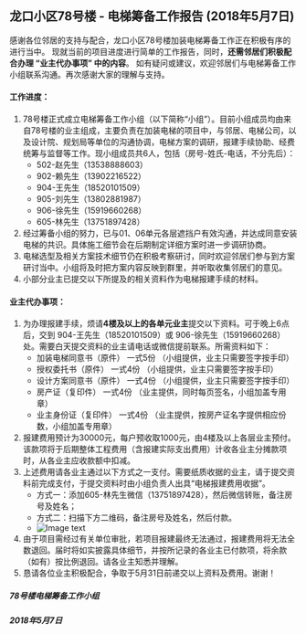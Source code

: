 ## 龙口小区78号楼 - 电梯筹备工作报告 (2018年5月7日)

感谢各位邻居的支持与配合，龙口小区78号楼加装电梯筹备工作正在积极有序的进行当中。
现就当前的项目进度进行简单的工作报告，同时，**还需邻居们积极配合办理 “业主代办事项” 中的内容**。
如有疑问或建议，欢迎邻居们与电梯筹备工作小组联系沟通。再次感谢大家的理解与支持。


#### 工作进度：

1. 78号楼正式成立电梯筹备工作小组（以下简称“小组”）。目前小组成员均由来自78号楼的业主组成，主要负责在加装电梯的项目中，与邻居、电梯公司，以及设计院、规划局等单位的沟通协调，电梯方案的调研，报建手续协助、经费统筹与监督等工作。现小组成员共6人，包括（房号-姓氏-电话，不分先后）：
   * 502-赵先生（13538888603）
   * 902-赖先生（13902216522）
   * 904-王先生（18520101509）
   * 905-刘先生（13802881987）
   * 906-徐先生（15919660268）
   * 605-林先生（13751897428）
2. 经过筹备小组的努力，已与01、06单元各层遮挡户有效沟通，并达成同意安装电梯的共识。具体施工细节会在后期制定详细方案时进一步调研协商。
3. 电梯选型及相关方案技术细节仍在积极考察研讨，同时欢迎邻居们参与到方案研讨当中。小组将及时把方案内容反映到群里，并听取收集邻居们的意见。
4. 小部分业主已提交以下所提及的相关资料作为电梯报建手续的材料。


#### 业主代办事项：

1. 为办理报建手续，烦请**4楼及以上的各单元业主**提交以下资料。可于晚上6点后，交到 904-王先生（18520101509）或 906-徐先生（15919660268）处。需要白天提交资料的业主请电话或微信提前联系。所需资料如下：
	* 加装电梯同意书（原件）	一式5份	（小组提供，业主只需要签字按手印）
	* 授权委托书（原件）		一式4份	（小组提供，业主只需要签字按手印）	
	* 设计方案同意书（原件）	一式4份	（小组提供，业主只需要签字按手印）
	* 房产证（复印件）			一式4份	（业主提供，同时每页签名，小组加盖专用章）
	* 业主身份证（复印件）		一式4份	（业主提供，按房产证名字提供相应份数，小组加盖专用章）
2. 报建费用预计为30000元，每户预收取1000元，由4楼及以上各层业主预付。该款项将于后期整体工程费用（含报建实际支出费用）计收各业主分摊款项时，从各业主应收款额中扣减。
3. 上述费用请各业主通过以下方式之一支付。需要纸质收据的业主，请于提交资料前完成支付，于提交资料时由小组负责人出具“电梯报建费用收据”。
	* 方式一：添加605-林先生微信（13751897428），然后微信转账，备注房号及姓名；
	* 方式二：扫描下方二维码，备注房号及姓名，然后付款。
    * ![Image text](https://lkx78.github.io/pekkle_1000.jpg)
4. 由于项目需经过有关单位审批，若项目报建最终无法通过，报建费用将无法全数退回。届时将如实披露具体细节，并按所记录的各业主已付款项，将余款（如有）按比例退回。请各业主知悉并理解。
5. 恳请各位业主积极配合，争取于5月31日前递交以上资料及费用。谢谢！


##### 78号楼电梯筹备工作小组
##### 2018年5月7日
